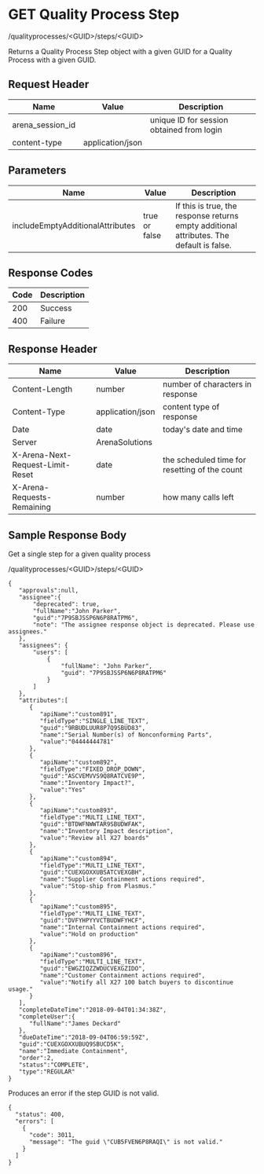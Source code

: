 # GET Quality Process Step
/qualityprocesses/&lt;GUID&gt;/steps/&lt;GUID&gt;

Returns a Quality Process Step object with a given GUID for a  Quality Process with a given GUID.

## Request Header

| Name<br> | Value<br> | Description<br> |
|  --- |  --- |  --- | 
| arena_session_id<br> |   | unique ID for session obtained from login<br> |
| content-type<br> | application/json<br> |   |

## Parameters

| Name<br> | Value<br> | Description<br> |
|  --- |  --- |  --- | 
| includeEmptyAdditionalAttributes<br> | true or false<br> | If this is true, the response returns empty additional attributes. The default is false.<br> |

## Response Codes

| Code<br> | Description<br> |
|  --- |  --- | 
| 200<br> | Success<br> |
| 400<br> | Failure<br> |

## Response Header

| Name<br> | Value<br> | Description<br> |
|  --- |  --- |  --- | 
| Content-Length<br> | number<br> | number of characters in response<br> |
| Content-Type<br> | application/json<br> | content type of response<br> |
| Date<br> | date<br> | today's date and time<br> |
| Server<br> | ArenaSolutions<br> |   |
| X-Arena-Next-Request-Limit-Reset<br> | date<br> | the scheduled time for resetting of the count<br> |
| X-Arena-Requests-Remaining<br> | number<br> | how many calls left<br> |

## Sample Response Body
Get a single step for a given quality process

/qualityprocesses/&lt;GUID&gt;/steps/&lt;GUID&gt;

```
{
   "approvals":null,
   "assignee":{
       "deprecated": true,
       "fullName":"John Parker",
       "guid":"7P9SBJSSP6N6P8RATPM6",
       "note": "The assignee response object is deprecated. Please use assignees."
   },
   "assignees": {
       "users": [
           {
               "fullName": "John Parker",
               "guid": "7P9SBJSSP6N6P8RATPM6"
           }
       ]
   },    
   "attributes":[
      {
         "apiName":"custom891",
         "fieldType":"SINGLE_LINE_TEXT",
         "guid":"9RBUDLUUR8P7Q9SBUD83",
         "name":"Serial Number(s) of Nonconforming Parts",
         "value":"04444444781"
      },
      {
         "apiName":"custom892",
         "fieldType":"FIXED_DROP_DOWN",
         "guid":"ASCVEMVVS9Q8RATCVE9P",
         "name":"Inventory Impact?",
         "value":"Yes"
      },
      {
         "apiName":"custom893",
         "fieldType":"MULTI_LINE_TEXT",
         "guid":"BTDWFNWWTAR9SBUDWFAK",
         "name":"Inventory Impact description",
         "value":"Review all X27 boards"
      },
      {
         "apiName":"custom894",
         "fieldType":"MULTI_LINE_TEXT",
         "guid":"CUEXGOXXUBSATCVEXGBH",
         "name":"Supplier Containment actions required",
         "value":"Stop-ship from Plasmus."
      },
      {
         "apiName":"custom895",
         "fieldType":"MULTI_LINE_TEXT",
         "guid":"DVFYHPYYVCTBUDWFYHCF",
         "name":"Internal Containment actions required",
         "value":"Hold on production"
      },
      {
         "apiName":"custom896",
         "fieldType":"MULTI_LINE_TEXT",
         "guid":"EWGZIQZZWDUCVEXGZIDO",
         "name":"Customer Containment actions required",
         "value":"Notify all X27 100 batch buyers to discontinue usage."
      }
   ],
   "completeDateTime":"2018-09-04T01:34:38Z",
   "completeUser":{
      "fullName":"James Deckard"
   },
   "dueDateTime":"2018-09-04T06:59:59Z",
   "guid":"CUEXGOXXUBUQ9SBUCD5K",
   "name":"Immediate Containment",
   "order":2,
   "status":"COMPLETE",
   "type":"REGULAR"
}
```
Produces an error if the step GUID is not valid.

```
{
  "status": 400,
  "errors": [
    {
      "code": 3011,
      "message": "The guid \"CUB5FVEN6P8RAQI\" is not valid."
    }
  ]
}
```

